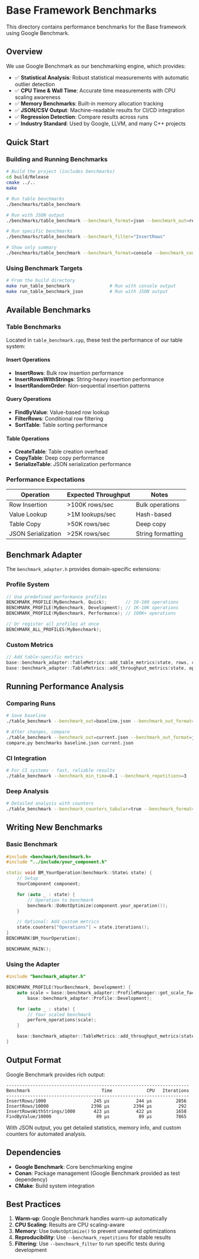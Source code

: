 # Base Framework Benchmarks

This directory contains performance benchmarks for the Base framework using Google Benchmark.

## Overview

We use Google Benchmark as our benchmarking engine, which provides:

- ✅ **Statistical Analysis**: Robust statistical measurements with automatic outlier detection
- ✅ **CPU Time & Wall Time**: Accurate time measurements with CPU scaling awareness
- ✅ **Memory Benchmarks**: Built-in memory allocation tracking
- ✅ **JSON/CSV Output**: Machine-readable results for CI/CD integration
- ✅ **Regression Detection**: Compare results across runs
- ✅ **Industry Standard**: Used by Google, LLVM, and many C++ projects

## Quick Start

### Building and Running Benchmarks

```bash
# Build the project (includes benchmarks)
cd build/Release
cmake ../..
make

# Run table benchmarks
./benchmarks/table_benchmark

# Run with JSON output
./benchmarks/table_benchmark --benchmark_format=json --benchmark_out=results.json

# Run specific benchmarks
./benchmarks/table_benchmark --benchmark_filter="InsertRows"

# Show only summary
./benchmarks/table_benchmark --benchmark_format=console --benchmark_counters_tabular=true
```

### Using Benchmark Targets

```bash
# From the build directory
make run_table_benchmark               # Run with console output
make run_table_benchmark_json          # Run with JSON output
```

## Available Benchmarks

### Table Benchmarks

Located in `table_benchmark.cpp`, these test the performance of our table system:

#### Insert Operations

- **InsertRows**: Bulk row insertion performance
- **InsertRowsWithStrings**: String-heavy insertion performance
- **InsertRandomOrder**: Non-sequential insertion patterns

#### Query Operations

- **FindByValue**: Value-based row lookup
- **FilterRows**: Conditional row filtering
- **SortTable**: Table sorting performance

#### Table Operations

- **CreateTable**: Table creation overhead
- **CopyTable**: Deep copy performance
- **SerializeTable**: JSON serialization performance

### Performance Expectations

| Operation          | Expected Throughput | Notes             |
| ------------------ | ------------------- | ----------------- |
| Row Insertion      | >100K rows/sec      | Bulk operations   |
| Value Lookup       | >1M lookups/sec     | Hash-based        |
| Table Copy         | >50K rows/sec       | Deep copy         |
| JSON Serialization | >25K rows/sec       | String formatting |

## Benchmark Adapter

The `benchmark_adapter.h` provides domain-specific extensions:

### Profile System

```cpp
// Use predefined performance profiles
BENCHMARK_PROFILE(MyBenchmark, Quick);       // 10-100 operations
BENCHMARK_PROFILE(MyBenchmark, Development); // 1K-10K operations
BENCHMARK_PROFILE(MyBenchmark, Performance); // 100K+ operations

// Or register all profiles at once
BENCHMARK_ALL_PROFILES(MyBenchmark);
```

### Custom Metrics

```cpp
// Add table-specific metrics
base::benchmark_adapter::TableMetrics::add_table_metrics(state, rows, columns);
base::benchmark_adapter::TableMetrics::add_throughput_metrics(state, operations);
```

## Running Performance Analysis

### Comparing Runs

```bash
# Save baseline
./table_benchmark --benchmark_out=baseline.json --benchmark_out_format=json

# After changes, compare
./table_benchmark --benchmark_out=current.json --benchmark_out_format=json
compare.py benchmarks baseline.json current.json
```

### CI Integration

```bash
# For CI systems - fast, reliable results
./table_benchmark --benchmark_min_time=0.1 --benchmark_repetitions=3
```

### Deep Analysis

```bash
# Detailed analysis with counters
./table_benchmark --benchmark_counters_tabular=true --benchmark_format=json
```

## Writing New Benchmarks

### Basic Benchmark

```cpp
#include <benchmark/benchmark.h>
#include "../include/your_component.h"

static void BM_YourOperation(benchmark::State& state) {
    // Setup
    YourComponent component;

    for (auto _ : state) {
        // Operation to benchmark
        benchmark::DoNotOptimize(component.your_operation());
    }

    // Optional: Add custom metrics
    state.counters["Operations"] = state.iterations();
}
BENCHMARK(BM_YourOperation);

BENCHMARK_MAIN();
```

### Using the Adapter

```cpp
#include "benchmark_adapter.h"

BENCHMARK_PROFILE(YourBenchmark, Development) {
    auto scale = base::benchmark_adapter::ProfileManager::get_scale_factor(
        base::benchmark_adapter::Profile::Development);

    for (auto _ : state) {
        // Your scaled benchmark
        perform_operations(scale);
    }

    base::benchmark_adapter::TableMetrics::add_throughput_metrics(state, scale);
}
```

## Output Format

Google Benchmark provides rich output:

```
---------------------------------------------------------------------
Benchmark                           Time             CPU   Iterations
---------------------------------------------------------------------
InsertRows/1000                  245 μs          244 μs         2856
InsertRows/10000                2398 μs         2394 μs          292
InsertRowsWithStrings/1000       423 μs          422 μs         1658
FindByValue/10000                 89 μs           89 μs         7865
```

With JSON output, you get detailed statistics, memory info, and custom counters for automated analysis.

## Dependencies

- **Google Benchmark**: Core benchmarking engine
- **Conan**: Package management (Google Benchmark provided as test dependency)
- **CMake**: Build system integration

## Best Practices

1. **Warm-up**: Google Benchmark handles warm-up automatically
2. **CPU Scaling**: Results are CPU scaling-aware
3. **Memory**: Use `DoNotOptimize()` to prevent unwanted optimizations
4. **Reproducibility**: Use `--benchmark_repetitions` for stable results
5. **Filtering**: Use `--benchmark_filter` to run specific tests during development
